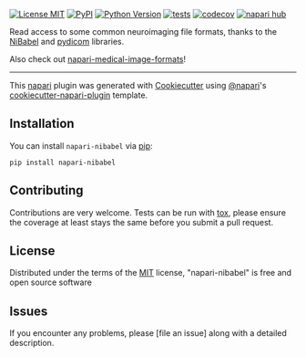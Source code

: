 
[![License MIT](https://img.shields.io/pypi/l/napari-nibabel.svg?color=green)](https://github.com/aganders3/napari-nibabel/raw/main/LICENSE)
[![PyPI](https://img.shields.io/pypi/v/napari-nibabel.svg?color=green)](https://pypi.org/project/napari-nibabel)
[![Python Version](https://img.shields.io/pypi/pyversions/napari-nibabel.svg?color=green)](https://python.org)
[![tests](https://github.com/aganders3/napari-nibabel/workflows/tests/badge.svg)](https://github.com/aganders3/napari-nibabel/actions)
[![codecov](https://codecov.io/gh/aganders3/napari-nibabel/branch/main/graph/badge.svg)](https://codecov.io/gh/aganders3/napari-nibabel)
[![napari hub](https://img.shields.io/endpoint?url=https://api.napari-hub.org/shields/napari-nibabel)](https://napari-hub.org/plugins/napari-nibabel)

Read access to some common neuroimaging file formats, thanks to the
[NiBabel](https://nipy.org/nibabel/) and [pydicom](https://pydicom.github.io/)
libraries.

Also check out [napari-medical-image-formats](https://www.napari-hub.org/plugins/napari-medical-image-formats)!

----------------------------------

This [napari] plugin was generated with [Cookiecutter] using [@napari]'s [cookiecutter-napari-plugin] template.


## Installation

You can install `napari-nibabel` via [pip]:

    pip install napari-nibabel


## Contributing

Contributions are very welcome. Tests can be run with [tox], please ensure
the coverage at least stays the same before you submit a pull request.

## License

Distributed under the terms of the [MIT] license,
"napari-nibabel" is free and open source software

## Issues

If you encounter any problems, please [file an issue] along with a detailed description.

[napari]: https://github.com/napari/napari
[Cookiecutter]: https://github.com/audreyr/cookiecutter
[@napari]: https://github.com/napari
[MIT]: http://opensource.org/licenses/MIT
[BSD-3]: http://opensource.org/licenses/BSD-3-Clause
[GNU GPL v3.0]: http://www.gnu.org/licenses/gpl-3.0.txt
[GNU LGPL v3.0]: http://www.gnu.org/licenses/lgpl-3.0.txt
[Apache Software License 2.0]: http://www.apache.org/licenses/LICENSE-2.0
[Mozilla Public License 2.0]: https://www.mozilla.org/media/MPL/2.0/index.txt
[cookiecutter-napari-plugin]: https://github.com/napari/cookiecutter-napari-plugin

[napari]: https://github.com/napari/napari
[tox]: https://tox.readthedocs.io/en/latest/
[pip]: https://pypi.org/project/pip/
[PyPI]: https://pypi.org/
